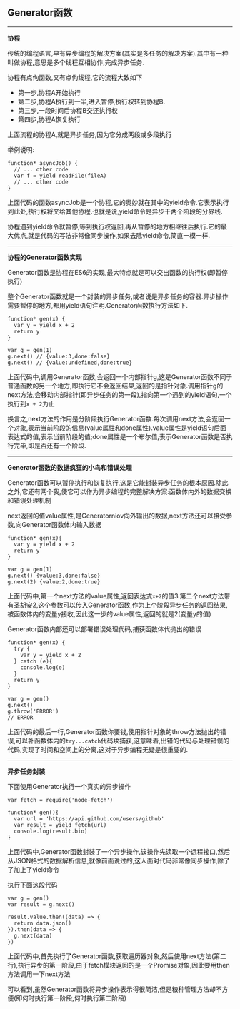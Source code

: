 ## Generator函数
---

**协程**

传统的编程语言,早有异步编程的解决方案(其实是多任务的解决方案).其中有一种叫做协程,意思是多个线程互相协作,完成异步任务.

协程有点佝函数,又有点佝线程,它的流程大致如下
- 第一步,协程A开始执行
- 第二步,协程A执行到一半,进入暂停,执行权转到协程B.
- 第三步,一段时间后协程B交还执行权
- 第四步,协程A恢复执行

上面流程的协程A,就是异步任务,因为它分成两段或多段执行

举例说明:
```
function* asyncJob() {
  // ... other code
  var f = yield readFile(fileA)
  // ... other code
}
```

上面代码的函数asyncJob是一个协程,它的奥妙就在其中的yield命令.它表示执行到此处,执行权将交给其他协程.也就是说,yield命令是异步干两个阶段的分界线.

协程遇到yield命令就暂停,等到执行权返回,再从暂停的地方相继往后执行.它的最大优点,就是代码的写法非常像同步操作,如果去除yield命令,简直一模一样.

---
**协程的Generator函数实现**

Generator函数是协程在ES6的实现,最大特点就是可以交出函数的执行权(即暂停执行)

整个Generator函数就是一个封装的异步任务,或者说是异步任务的容器.异步操作需要暂停的地方,都用yield语句注明.Generator函数执行方法如下.
```
function* gen(x) {
  var y = yield x + 2
  return y
}

var g = gen(1)
g.next() // {value:3,done:false}
g.next() // {value:undefined,done:true}
```

上面代码中,调用Generator函数,会返回一个内部指针g,这是Generator函数不同于普通函数的另一个地方,即执行它不会返回结果,返回的是指针对象.调用指针g的next方法,会移动内部指针(即异步任务的第一段),指向第一个遇到的yield语句,一个执行到`x + 2`为止

换言之,next方法的作用是分阶段执行Generator函数.每次调用next方法,会返回一个对象,表示当前阶段的信息(value属性和done属性).value属性是yield语句后面表达式的值,表示当前阶段的值;done属性是一个布尔值,表示Generator函数是否执行完毕,即是否还有一个阶段.

---
**Generator函数的数据疯狂的小鸟和错误处理**

Generator函数可以暂停执行和恢复执行,这是它能封装异步任务的根本原因.除此之外,它还有两个我,使它可以作为异步编程的完整解决方案:函数体内外的数据交换和错误处理机制

next返回的值value属性,是Generatorniov向外输出的数据,next方法还可以接受参数,向Generator函数体内输入数据

```
function* gen(x){
  var y = yield x + 2
  return y
}

var g = gen(1)
g.next() {value:3,done:false}
g.next(2) {value:2,done:true}
```

上面代码中,第一个next方法的value属性,返回表达式`x+2`的值3.第二个next方法带有圣胡安2,这个参数可以传入Generator函数,作为上个阶段异步任务的返回结果,被函数体内的变量y接收,因此这一步的value属性,返回的就是2(变量y的值)

Generator函数内部还可以部署错误处理代码,捕获函数体代抛出的错误

```
function* gen(x) {
  try {
    var y = yield x + 2
  } catch (e){
    console.log(e)
  }
  return y
}

var g = gen()
g.next()
g.throw('ERROR')
// ERROR
```
上面代码的最后一行,Generator函数你要钱,使用指针对象的throw方法抛出的错误,可以补函数体内的`try...catch`代码块捕获,这意味着,出错的代码与处理错误的代码,实现了时间和空间上的分离,这对于异步编程无疑是很重要的.

---
**异步任务封装**

下面使用Generator执行一个真实的异步操作
```
var fetch = require('node-fetch')

function* gen(){
  var url = 'https://api.github.com/users/github'
  var result = yield fetch(url)
  console.log(result.bio)
}
```

上面代码中,Generator函数封装了一个异步操作,该操作先读取一个远程接口,然后从JSON格式的数据解析信息,就像前面说过的,这人面对代码非常像同步操作,除了了加上了yield命令

执行下面这段代码
```
var g = gen()
var result = g.next()

result.value.then((data) => {
  return data.json()
}).then(data => {
  g.next(data)
})
```

上面代码中,首先执行了Generator函数,获取遍历器对象,然后使用next方法(第二行),执行异步的第一阶段,由于fetch模块返回的是一个Promise对象,因此要用then方法调用一下next方法

可以看到,虽然Generator函数将异步操作表示得很简洁,但是粮种管理方法却不方便(即何时执行第一阶段,何时执行第二阶段)